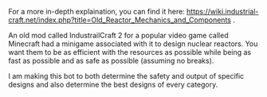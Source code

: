 For a more in-depth explaination, you can find it here: https://wiki.industrial-craft.net/index.php?title=Old_Reactor_Mechanics_and_Components .

An old mod called IndustrailCraft 2 for a popular video game called Minecraft had a minigame associated with it to design nuclear reactors.
You want them to be as efficient with the resources as possible while being as fast as possible and as safe as possible (assuming no breaks).

I am making this bot to both determine the safety and output of specific designs and also determine the best designs of every category.
